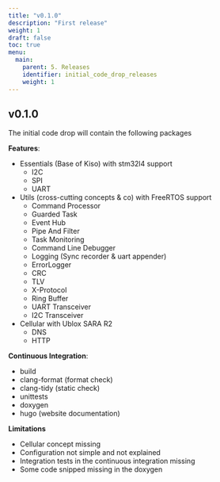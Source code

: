 ```yaml
---
title: "v0.1.0"
description: "First release"
weight: 1
draft: false
toc: true
menu:
  main:
    parent: 5. Releases
    identifier: initial_code_drop_releases
    weight: 1
---
```


## v0.1.0
The initial code drop will contain the following packages

**Features**:

* Essentials (Base of Kiso) with stm32l4 support
  * I2C
  * SPI
  * UART
* Utils (cross-cutting concepts & co) with FreeRTOS support
  * Command Processor
  * Guarded Task
  * Event Hub
  * Pipe And Filter
  * Task Monitoring
  * Command Line Debugger
  * Logging (Sync recorder & uart appender)
  * ErrorLogger
  * CRC
  * TLV
  * X-Protocol
  * Ring Buffer
  * UART Transceiver
  * I2C Transceiver
* Cellular with Ublox SARA R2
  * DNS
  * HTTP

**Continuous Integration**:

* build
* clang-format (format check)
* clang-tidy (static check)
* unittests
* doxygen
* hugo (website documentation)

**Limitations**

* Cellular concept missing
* Configuration not simple and not explained
* Integration tests in the continuous integration missing
* Some code snipped missing in the doxygen